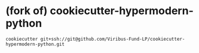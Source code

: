 # (fork of) cookiecutter-hypermodern-python

```
cookiecutter git+ssh://git@github.com/Viribus-Fund-LP/cookiecutter-hypermodern-python.git
```